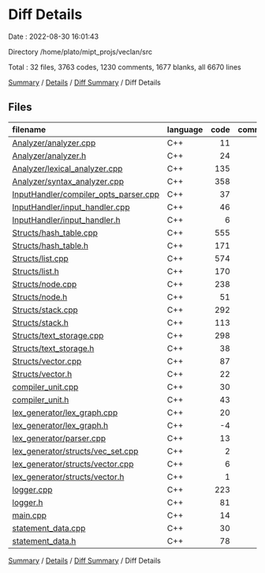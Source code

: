 # Diff Details

Date : 2022-08-30 16:01:43

Directory /home/plato/mipt_projs/veclan/src

Total : 32 files,  3763 codes, 1230 comments, 1677 blanks, all 6670 lines

[Summary](results.md) / [Details](details.md) / [Diff Summary](diff.md) / Diff Details

## Files
| filename | language | code | comment | blank | total |
| :--- | :--- | ---: | ---: | ---: | ---: |
| [Analyzer/analyzer.cpp](/Analyzer/analyzer.cpp) | C++ | 11 | 1 | 5 | 17 |
| [Analyzer/analyzer.h](/Analyzer/analyzer.h) | C++ | 24 | 4 | 12 | 40 |
| [Analyzer/lexical_analyzer.cpp](/Analyzer/lexical_analyzer.cpp) | C++ | 135 | 28 | 66 | 229 |
| [Analyzer/syntax_analyzer.cpp](/Analyzer/syntax_analyzer.cpp) | C++ | 358 | 400 | 164 | 922 |
| [InputHandler/compiler_opts_parser.cpp](/InputHandler/compiler_opts_parser.cpp) | C++ | 37 | 13 | 30 | 80 |
| [InputHandler/input_handler.cpp](/InputHandler/input_handler.cpp) | C++ | 46 | 14 | 34 | 94 |
| [InputHandler/input_handler.h](/InputHandler/input_handler.h) | C++ | 6 | 10 | 5 | 21 |
| [Structs/hash_table.cpp](/Structs/hash_table.cpp) | C++ | 555 | 38 | 212 | 805 |
| [Structs/hash_table.h](/Structs/hash_table.h) | C++ | 171 | 3 | 31 | 205 |
| [Structs/list.cpp](/Structs/list.cpp) | C++ | 574 | 247 | 252 | 1,073 |
| [Structs/list.h](/Structs/list.h) | C++ | 170 | 81 | 49 | 300 |
| [Structs/node.cpp](/Structs/node.cpp) | C++ | 238 | 65 | 114 | 417 |
| [Structs/node.h](/Structs/node.h) | C++ | 51 | 51 | 27 | 129 |
| [Structs/stack.cpp](/Structs/stack.cpp) | C++ | 292 | 31 | 147 | 470 |
| [Structs/stack.h](/Structs/stack.h) | C++ | 113 | 3 | 36 | 152 |
| [Structs/text_storage.cpp](/Structs/text_storage.cpp) | C++ | 298 | 56 | 167 | 521 |
| [Structs/text_storage.h](/Structs/text_storage.h) | C++ | 38 | 37 | 18 | 93 |
| [Structs/vector.cpp](/Structs/vector.cpp) | C++ | 87 | 17 | 51 | 155 |
| [Structs/vector.h](/Structs/vector.h) | C++ | 22 | 38 | 17 | 77 |
| [compiler_unit.cpp](/compiler_unit.cpp) | C++ | 30 | 16 | 21 | 67 |
| [compiler_unit.h](/compiler_unit.h) | C++ | 43 | 13 | 22 | 78 |
| [lex_generator/lex_graph.cpp](/lex_generator/lex_graph.cpp) | C++ | 20 | -1 | 8 | 27 |
| [lex_generator/lex_graph.h](/lex_generator/lex_graph.h) | C++ | -4 | 6 | -1 | 1 |
| [lex_generator/parser.cpp](/lex_generator/parser.cpp) | C++ | 13 | -1 | 3 | 15 |
| [lex_generator/structs/vec_set.cpp](/lex_generator/structs/vec_set.cpp) | C++ | 2 | 1 | 0 | 3 |
| [lex_generator/structs/vector.cpp](/lex_generator/structs/vector.cpp) | C++ | 6 | 1 | 4 | 11 |
| [lex_generator/structs/vector.h](/lex_generator/structs/vector.h) | C++ | 1 | 0 | 1 | 2 |
| [logger.cpp](/logger.cpp) | C++ | 223 | 35 | 116 | 374 |
| [logger.h](/logger.h) | C++ | 81 | 19 | 29 | 129 |
| [main.cpp](/main.cpp) | C++ | 14 | 2 | 9 | 25 |
| [statement_data.cpp](/statement_data.cpp) | C++ | 30 | 2 | 6 | 38 |
| [statement_data.h](/statement_data.h) | C++ | 78 | 0 | 22 | 100 |

[Summary](results.md) / [Details](details.md) / [Diff Summary](diff.md) / Diff Details